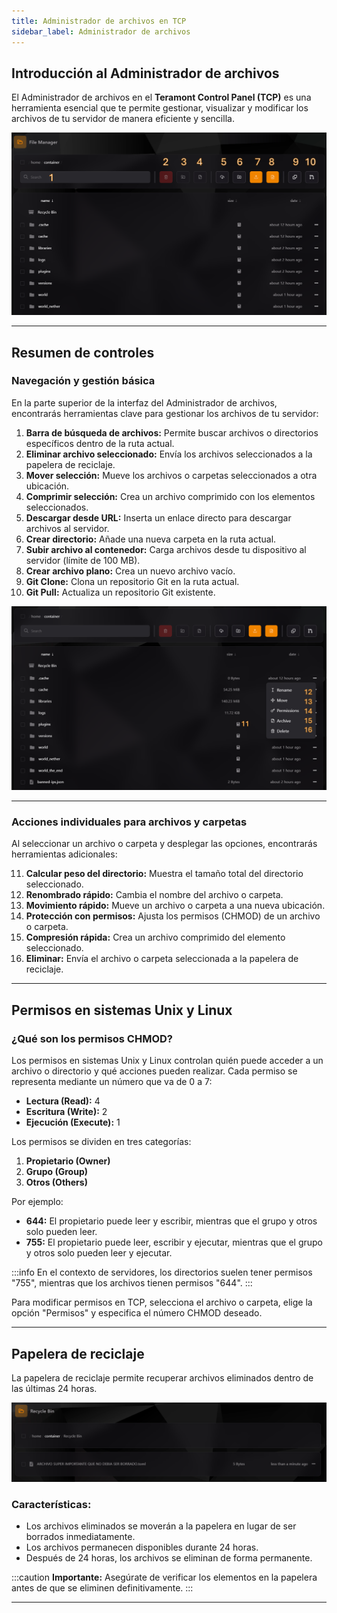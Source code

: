 ```yaml
---
title: Administrador de archivos en TCP
sidebar_label: Administrador de archivos
---
```


## Introducción al Administrador de archivos

El Administrador de archivos en el **Teramont Control Panel (TCP)** es una herramienta esencial que te permite gestionar, visualizar y modificar los archivos de tu servidor de manera eficiente y sencilla.

![Administrador de archivos](../../static/tcp_assets/imgs/Container1.png)

---

## Resumen de controles

### **Navegación y gestión básica**

En la parte superior de la interfaz del Administrador de archivos, encontrarás herramientas clave para gestionar los archivos de tu servidor:

1. **Barra de búsqueda de archivos:** Permite buscar archivos o directorios específicos dentro de la ruta actual.
2. **Eliminar archivo seleccionado:** Envía los archivos seleccionados a la papelera de reciclaje.
3. **Mover selección:** Mueve los archivos o carpetas seleccionados a otra ubicación.
4. **Comprimir selección:** Crea un archivo comprimido con los elementos seleccionados.
5. **Descargar desde URL:** Inserta un enlace directo para descargar archivos al servidor.
6. **Crear directorio:** Añade una nueva carpeta en la ruta actual.
7. **Subir archivo al contenedor:** Carga archivos desde tu dispositivo al servidor (límite de 100 MB).
8. **Crear archivo plano:** Crea un nuevo archivo vacío.
9. **Git Clone:** Clona un repositorio Git en la ruta actual.
10. **Git Pull:** Actualiza un repositorio Git existente.

![Controles básicos](../../static/tcp_assets/imgs/Container2.png)

---

### **Acciones individuales para archivos y carpetas**

Al seleccionar un archivo o carpeta y desplegar las opciones, encontrarás herramientas adicionales:

11. **Calcular peso del directorio:** Muestra el tamaño total del directorio seleccionado.
12. **Renombrado rápido:** Cambia el nombre del archivo o carpeta.
13. **Movimiento rápido:** Mueve un archivo o carpeta a una nueva ubicación.
14. **Protección con permisos:** Ajusta los permisos (CHMOD) de un archivo o carpeta.
15. **Compresión rápida:** Crea un archivo comprimido del elemento seleccionado.
16. **Eliminar:** Envía el archivo o carpeta seleccionada a la papelera de reciclaje.

---

## **Permisos en sistemas Unix y Linux**

### ¿Qué son los permisos CHMOD?

Los permisos en sistemas Unix y Linux controlan quién puede acceder a un archivo o directorio y qué acciones pueden realizar. Cada permiso se representa mediante un número que va de 0 a 7:

- **Lectura (Read):** 4
- **Escritura (Write):** 2
- **Ejecución (Execute):** 1

Los permisos se dividen en tres categorías:
1. **Propietario (Owner)**
2. **Grupo (Group)**
3. **Otros (Others)**

Por ejemplo:
- **644:** El propietario puede leer y escribir, mientras que el grupo y otros solo pueden leer.
- **755:** El propietario puede leer, escribir y ejecutar, mientras que el grupo y otros solo pueden leer y ejecutar.

:::info
En el contexto de servidores, los directorios suelen tener permisos "755", mientras que los archivos tienen permisos "644".
:::

Para modificar permisos en TCP, selecciona el archivo o carpeta, elige la opción "Permisos" y especifica el número CHMOD deseado.

---

## Papelera de reciclaje

La papelera de reciclaje permite recuperar archivos eliminados dentro de las últimas 24 horas.

![Papelera de reciclaje](../../static/tcp_assets/imgs/recyclebin.png)

### **Características:**
- Los archivos eliminados se moverán a la papelera en lugar de ser borrados inmediatamente.
- Los archivos permanecen disponibles durante 24 horas.
- Después de 24 horas, los archivos se eliminan de forma permanente.

:::caution
**Importante:** Asegúrate de verificar los elementos en la papelera antes de que se eliminen definitivamente.
:::

---